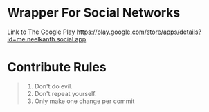 # Wrapper For Social Networks
Link to The Google Play https://play.google.com/store/apps/details?id=me.neelkanth.social.app
# Contribute Rules
> 1. Don't do evil.
> 2. Don't repeat yourself.
> 3. Only make one change per commit
